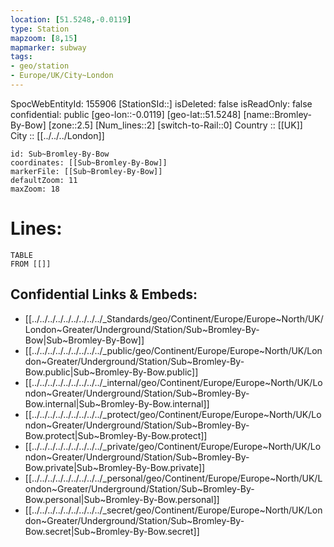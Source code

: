 ```yaml
---
location: [51.5248,-0.0119] 
type: Station 
mapzoom: [8,15] 
mapmarker: subway 
tags:
- geo/station
- Europe/UK/City~London
---
```

SpocWebEntityId: 155906
[StationSId::] 
isDeleted: false
isReadOnly: false
confidential: public
[geo-lon::-0.0119] 
[geo-lat::51.5248] 
[name::Bromley-By-Bow] 
[zone::2.5] 
[Num_lines::2] 
[switch-to-Rail::0] 
Country :: [[UK]]  
City :: [[../../../London]]  


```leaflet
id: Sub~Bromley-By-Bow
coordinates: [[Sub~Bromley-By-Bow]] 
markerFile: [[Sub~Bromley-By-Bow]] 
defaultZoom: 11 
maxZoom: 18
```


# Lines: 
```dataview
TABLE 
FROM [[]] 
```

## Confidential Links & Embeds: 
- [[../../../../../../../../../_Standards/geo/Continent/Europe/Europe~North/UK/London~Greater/Underground/Station/Sub~Bromley-By-Bow|Sub~Bromley-By-Bow]] 
- [[../../../../../../../../../_public/geo/Continent/Europe/Europe~North/UK/London~Greater/Underground/Station/Sub~Bromley-By-Bow.public|Sub~Bromley-By-Bow.public]] 
- [[../../../../../../../../../_internal/geo/Continent/Europe/Europe~North/UK/London~Greater/Underground/Station/Sub~Bromley-By-Bow.internal|Sub~Bromley-By-Bow.internal]] 
- [[../../../../../../../../../_protect/geo/Continent/Europe/Europe~North/UK/London~Greater/Underground/Station/Sub~Bromley-By-Bow.protect|Sub~Bromley-By-Bow.protect]] 
- [[../../../../../../../../../_private/geo/Continent/Europe/Europe~North/UK/London~Greater/Underground/Station/Sub~Bromley-By-Bow.private|Sub~Bromley-By-Bow.private]] 
- [[../../../../../../../../../_personal/geo/Continent/Europe/Europe~North/UK/London~Greater/Underground/Station/Sub~Bromley-By-Bow.personal|Sub~Bromley-By-Bow.personal]] 
- [[../../../../../../../../../_secret/geo/Continent/Europe/Europe~North/UK/London~Greater/Underground/Station/Sub~Bromley-By-Bow.secret|Sub~Bromley-By-Bow.secret]] 
